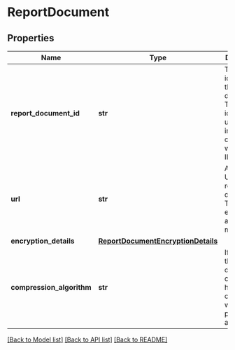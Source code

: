 # ReportDocument

## Properties
Name | Type | Description | Notes
------------ | ------------- | ------------- | -------------
**report_document_id** | **str** | The identifier for the report document. This identifier is unique only in combination with a seller ID. | 
**url** | **str** | A presigned URL for the report document. This URL expires after 5 minutes. | 
**encryption_details** | [**ReportDocumentEncryptionDetails**](ReportDocumentEncryptionDetails.md) |  | 
**compression_algorithm** | **str** | If present, the report document contents have been compressed with the provided algorithm. | [optional] 

[[Back to Model list]](../README.md#documentation-for-models) [[Back to API list]](../README.md#documentation-for-api-endpoints) [[Back to README]](../README.md)

